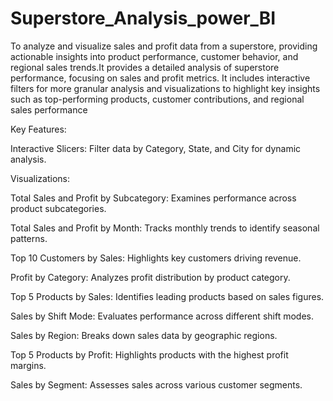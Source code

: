 # Superstore_Analysis_power_BI

To analyze and visualize sales and profit data from a superstore, providing actionable insights into product performance, customer behavior, and regional sales trends.It provides a detailed analysis of superstore performance, focusing on sales and profit metrics. It includes interactive filters for more granular analysis and visualizations to highlight key insights such as top-performing products, customer contributions, and regional sales performance

Key Features:

Interactive Slicers: Filter data by Category, State, and City for dynamic analysis.

Visualizations:

Total Sales and Profit by Subcategory: Examines performance across product subcategories.

Total Sales and Profit by Month: Tracks monthly trends to identify seasonal patterns.

Top 10 Customers by Sales: Highlights key customers driving revenue.

Profit by Category: Analyzes profit distribution by product category.

Top 5 Products by Sales: Identifies leading products based on sales figures.

Sales by Shift Mode: Evaluates performance across different shift modes.

Sales by Region: Breaks down sales data by geographic regions.

Top 5 Products by Profit: Highlights products with the highest profit margins.

Sales by Segment: Assesses sales across various customer segments.

